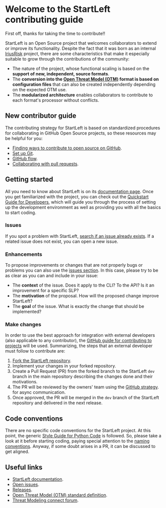 # Welcome to the StartLeft contributing guide
First off, thanks for taking the time to contribute!!

StartLeft is an Open Source project that welcomes collaborators to extend or improve its functionality. Despite
the fact that it was born as an internal [IriusRisk](https://iriusrisk.com) project, there are some characteristics
that make it especially suitable to grow through the contributions of the community:

* The nature of the project, whose functional scaling is based on the **support of new, independent, source
  formats**.
* The **conversion into the [Open Threat Model (OTM)](https://github.com/iriusrisk/OpenThreatModel) format is based on
  configuration files** that can also be created independently depending on the expected OTM use.
* The **modularized architecture** enables collaborators to contribute to each format's processor without conflicts.

## New contributor guide
The contributing strategy for StartLeft is based on standardized procedures for collaborating in GitHub Open Source
projects, so these resources may be helpful for you:

* [Finding ways to contribute to open source on GitHub](https://docs.github.com/en/get-started/exploring-projects-on-github/finding-ways-to-contribute-to-open-source-on-github).
* [Set up Git](https://docs.github.com/en/get-started/quickstart/set-up-git).
* [GitHub flow](https://docs.github.com/en/get-started/quickstart/github-flow).
* [Collaborating with pull requests](https://docs.github.com/en/github/collaborating-with-pull-requests).

## Getting started

All you need to know about StartLeft is on its [documentation page](http://iriusrisk.github.io/startleft). Once you
get familiarized with the project, you can check out the
[Quickstart Guide for Developers](http://iriusrisk.github.io/startleft/development/Quickstart-Guide-for-Developers/),
which will guide you through the process of setting up the development environment as well as providing you with all
the basics to start coding.

### Issues
If you spot a problem with StartLeft, [search if an issue already exists](https://github.com/iriusrisk/startleft/issues).
If a related issue does not exist, you can open a new issue.

### Enhancements
To propose improvements or changes that are not properly bugs or problems you can also use the
[issues section](https://github.com/iriusrisk/startleft/issues). In this case, please try to be as clear as you can
and include in your issue:
* The **context** of the issue. Does it apply to the CLI? To the API? Is it an improvement for a specific SLP?
* The **motivation** of the proposal. How will the proposed change improve StartLeft?
* The **goal** of the issue. What is exactly the change that should be implemented?

### Make changes
In order to use the best approach for integration with external developers (also applicable to any contributor), the
[GitHub guide for contributing to projects](https://docs.github.com/en/get-started/quickstart/contributing-to-projects)
will be used. Summarizing, the steps that an external developer must follow to contribute are:

1. [Fork the StartLeft repository](https://github.com/iriusrisk/startleft/fork).
2. Implement your changes in your forked repository.
3. Create a Pull Request (PR) from the forked branch to the StartLeft `dev` branch in the main
   repository describing the changes done and their motivations.
4. The PR will be reviewed by the owners' team using the
   [GitHub strategy](https://docs.github.com/en/pull-requests/collaborating-with-pull-requests/reviewing-changes-in-pull-requests/reviewing-proposed-changes-in-a-pull-request).
   for async communication.
5. Once approved, the PR will be merged in the `dev` branch of the StartLeft repository and delivered in the next
   release.

## Code conventions
There are no specific code conventions for the StartLeft project. At this point, the generic
[Style Guide for Python Code](https://peps.python.org/pep-0008/) is followed. So, please take a look at it before
starting coding, paying special attention to the
[naming conventions](https://peps.python.org/pep-0008/#naming-conventions). Anyway, if some doubt arises in a PR, it
can be discussed to get aligned.


## Useful links
* <a href="http://iriusrisk.github.io/startleft" target="_blank">StartLeft documentation</a>.
* <a href="https://github.com/iriusrisk/startleft/issues" target="_blank">Open issues</a>.
* <a href="https://github.com/iriusrisk/startleft/releases" target="_blank">Releases</a>.
* <a href="https://github.com/iriusrisk/OpenThreatModel" target="_blank">Open Threat Model (OTM) standard definition</a>.
* <a href="https://www.threatmodelingconnect.com/" target="_blank">Threat Modeling connect forum</a>.
